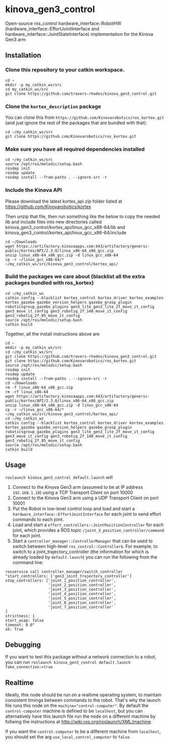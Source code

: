 # kinova_gen3_control
Open-source ros_control hardware_interface::RobotHW (hardware_interface::EffortJointInterface and hardware_interface::JointStateInterface) implementation for the Kinova Gen3 arm

## Installation
### Clone this repository to your catkin workspace.
```
cd ~
mkdir -p my_catkin_ws/src
cd my_catkin_ws/src
git clone https://github.com/travers-rhodes/kinova_gen3_control.git
```
### Clone the `kortex_description` package 
You can clone this from `https://github.com/Kinovarobotics/ros_kortex.git` (and just ignore the rest of the packages that are bundled with that).

```
cd ~/my_catkin_ws/src
git clone https://github.com/Kinovarobotics/ros_kortex.git
```


### Make sure you have all required dependencies installed
```
cd ~/my_catkin_ws/src
source /opt/ros/melodic/setup.bash
rosdep init
rosdep update
rosdep install --from-paths . --ignore-src -r
```

### Include the Kinova API
Please download the latest kortex_api zip folder listed at https://github.com/Kinovarobotics/kortex

Then unzip that file, then run something like the below to copy the needed lib and include files into new directories called kinova_gen3_control/kortex_api/linux_gcc_x86-64/lib and kinova_gen3_control/kortex_api/linux_gcc_x86-64/include
```
cd ~/Downloads
wget https://artifactory.kinovaapps.com:443/artifactory/generic-public/kortex/API/2.3.0/linux_x86-64_x86_gcc.zip
unzip linux_x86-64_x86_gcc.zip -d linux_gcc_x86-64
cp -r ~/linux_gcc_x86-64/* ~/my_catkin_ws/src/kinova_gen3_control/kortex_api/                 
```

### Build the packages we care about (blacklist all the extra packages bundled with ros_kortex)
```
cd ~/my_catkin_ws
catkin config --blacklist kortex_control kortex_driver kortex_examples kortex_gazebo gazebo_version_helpers gazebo_grasp_plugin roboticsgroup_gazebo_plugins gen3_lite_gen3_lite_2f_move_it_config gen3_move_it_config gen3_robotiq_2f_140_move_it_config gen3_robotiq_2f_85_move_it_config
source /opt/ros/melodic/setup.bash
catkin build
```

Together, all the install instructions above are
```
cd ~
mkdir -p my_catkin_ws/src
cd ~/my_catkin_ws/src
git clone https://github.com/travers-rhodes/kinova_gen3_control.git
git clone https://github.com/Kinovarobotics/ros_kortex.git
source /opt/ros/melodic/setup.bash
rosdep init
rosdep update
rosdep install --from-paths . --ignore-src -r
cd ~/Downloads
rm -f linux_x86-64_x86_gcc.zip
rm -rf linux_x86-64
wget https://artifactory.kinovaapps.com:443/artifactory/generic-public/kortex/API/2.3.0/linux_x86-64_x86_gcc.zip
unzip linux_x86-64_x86_gcc.zip -d linux_gcc_x86-64
cp -r ~/linux_gcc_x86-64/* ~/my_catkin_ws/src/kinova_gen3_control/kortex_api/ 
cd ~/my_catkin_ws
catkin config --blacklist kortex_control kortex_driver kortex_examples kortex_gazebo gazebo_version_helpers gazebo_grasp_plugin roboticsgroup_gazebo_plugins gen3_lite_gen3_lite_2f_move_it_config gen3_move_it_config gen3_robotiq_2f_140_move_it_config gen3_robotiq_2f_85_move_it_config
source /opt/ros/melodic/setup.bash
catkin build
```


## Usage
`roslaunch kinova_gen3_control default.launch` will 

1. Connect to the Kinova Gen3 arm (assumed to be at IP address `192.168.1.10`) using a TCP Transport Client on port 10000
1. Connect to the Kinova Gen3 arm using a UDP Transport Client on port 10001
1. Put the Robot in low-level control loop and load and start a `hardware_interface::EffortJointInterface` for each joint to send effort commands to each joint.
1. Load and start a `effort_controllers::JointPositionController` for each joint, which provides a ROS topic `/joint_X_position_controller/command` for each joint.
1. Start a `controller_manager::ControllerManager` that can be used to switch between high-level `ros_control::Controller`s. 
For example, to switch to a joint_trajectory_controller (the information for which is already loaded by `default.launch`) you can run the following from the command line:
```
rosservice call controller_manager/switch_controller "start_controllers: ['gen3_joint_trajectory_controller']
stop_controllers: ['joint_1_position_controller',
                   'joint_2_position_controller',
                   'joint_3_position_controller',
                   'joint_4_position_controller',
                   'joint_5_position_controller',
                   'joint_6_position_controller',
                   'joint_7_position_controller'
]
strictness: 1
start_asap: false
timeout: 0.0"
ok: True
```

## Debugging

If you want to test this package without a network connection to a robot, you can run
`roslaunch kinova_gen3_control default.launch fake_connection:=true`

## Realtime

Ideally, this node should be run on a realtime operating system, to maintain consistent timings between commands to the robot.
That's why the launch file runs this node on the `machine="control-computer"`. By default the `control-computer` machine is defined to be `localhost`,
but you can alternatively have this launch file run the node on a different machine by follwing the instructions at http://wiki.ros.org/roslaunch/XML/machine.

If you want the `control-computer` to be a different machine from `localhost`, you should set the arg `use_local_control_computer` to `false`.


